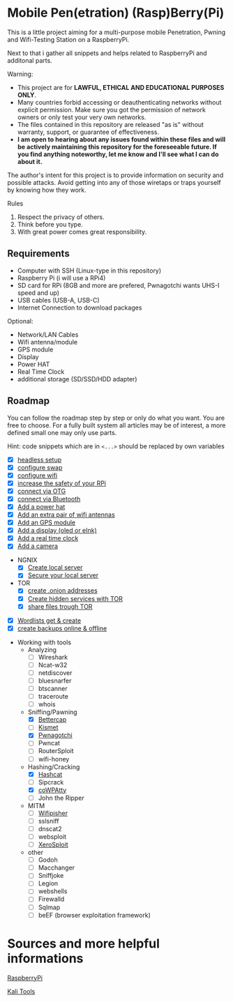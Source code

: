 # Mobile Pen(etration) (Rasp)Berry(Pi)
This is a little project aiming for a multi-purpose mobile Penetration, Pwning and Wifi-Testing Station on a RaspberryPi. 

Next to that i gather all snippets and helps related to RaspberryPi and additonal parts.

Warning: 
- This project are for **LAWFUL, ETHICAL AND EDUCATIONAL PURPOSES ONLY**.
- Many countries forbid accessing or deauthenticating networks without explicit permission. Make sure you got the permission of network owners or only test your very own networks.
- The files contained in this repository are released "as is" without warranty, support, or guarantee of effectiveness.
- **I am open to hearing about any issues found within these files and will be actively maintaining this repository for the foreseeable future. If you find anything noteworthy, let me know and I'll see what I can do about it.**

The author's intent for this project is to provide information on security and possible attacks. Avoid getting into any of those wiretaps or traps yourself by knowing how they work.

Rules
1. Respect the privacy of others.
2. Think before you type.
3. With great power comes great responsibility.

## Requirements
- Computer with SSH (Linux-type in this repository)
- Raspberry Pi (i will use a RPi4)
- SD card for RPi (8GB and more are prefered, Pwnagotchi wants UHS-I speed and up)
- USB cables (USB-A, USB-C)
- Internet Connection to download packages

Optional:
- Network/LAN Cables
- Wifi antenna/module
- GPS module
- Display
- Power HAT
- Real Time Clock
- additional storage (SD/SSD/HDD adapter)

## Roadmap
You can follow the roadmap step by step or only do what you want. You are free to choose. For a fully built system all articles may be of interest, a more defined small one may only use parts.

Hint: code snippets which are in `<...>` should be replaced by own variables

- [x] [headless setup](headless.md) 
- [x] [configure swap](swap.md)
- [x] [configure wifi](wifi.md)
- [x] [increase the safety of your RPi](secure%20raspbian.md)
- [x] [connect via OTG](OTG.md)
- [x] [connect via Bluetooth](bluetooth.md)
- [x] [Add a power hat](power%20hat.md)
- [x] [Add an extra pair of wifi antennas](wifi%20driver.md)
- [x] [Add an GPS module](gps.md)
- [x] [Add a display (oled or eInk)](display.md)
- [x] [Add a real time clock](rtc.md)
- [x] [Add a camera](camera.md)
- NGNIX 
  - [x] [Create local server](static%20server.md)
  - [x] [Secure your local server](secure%20server.md)
- TOR
  - [x] [create .onion addresses](onion%20adress.md)
  - [x] [Create hidden services with TOR](hidden%20service.md)
  - [x] [share files trough TOR](onionshare.md)
- [x] [Wordlists get & create](wordlists.md)
- [x] [create backups online & offline](backup.md)
- Working with tools
  - Analyzing
    - [ ] Wireshark
    - [ ] Ncat-w32
    - [ ] netdiscover
    - [ ] bluesnarfer
    - [ ] btscanner
    - [ ] traceroute
    - [ ] whois
  - Sniffing/Pawning
    - [x] [Bettercap](tools/bettercap.md)
    - [ ] [Kismet](tools/kismet.md)
    - [x] [Pwnagotchi](tools/pwnagotchi.md) 
    - [ ] Pwncat
    - [ ] RouterSploit
    - [ ] wifi-honey
  - Hashing/Cracking
    - [x] [Hashcat](tools/hashcat.md)
    - [ ] Sipcrack
    - [x] [coWPAtty](tools/cowpatty.md)
    - [ ] John the Ripper
  - MITM
    - [ ] [Wifipisher](tools/wifipisher.md)
    - [ ] sslsniff
    - [ ] dnscat2
    - [ ] websploit
    - [ ] [XeroSploit](tools/xerosploit.md)
  - other
    - [ ] Godoh
    - [ ] Macchanger
    - [ ] Sniffjoke
    - [ ] Legion
    - [ ] webshells
    - [ ] Firewalld
    - [ ] Sqlmap
    - [ ] beEF (browser exploitation framework)

# Sources and more helpful informations
[RaspberryPi](https://www.raspberrypi.com/)

[Kali Tools](https://kali.org/tools)